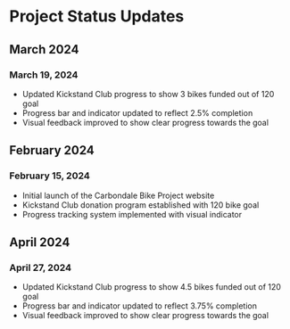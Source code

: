 # Project Status Updates

## March 2024

### March 19, 2024

- Updated Kickstand Club progress to show 3 bikes funded out of 120 goal
- Progress bar and indicator updated to reflect 2.5% completion
- Visual feedback improved to show clear progress towards the goal

## February 2024

### February 15, 2024

- Initial launch of the Carbondale Bike Project website
- Kickstand Club donation program established with 120 bike goal
- Progress tracking system implemented with visual indicator

## April 2024

### April 27, 2024

- Updated Kickstand Club progress to show 4.5 bikes funded out of 120 goal
- Progress bar and indicator updated to reflect 3.75% completion
- Visual feedback improved to show clear progress towards the goal
